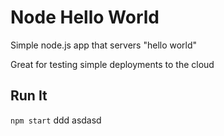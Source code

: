 # Node Hello World

Simple node.js app that servers "hello world"

Great for testing simple deployments to the cloud

## Run It

`npm start`
ddd
asdasd
